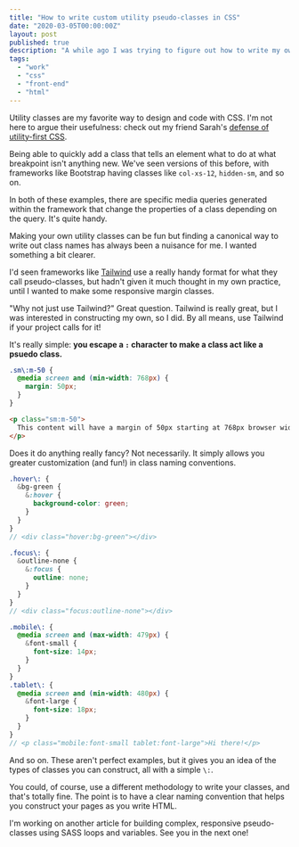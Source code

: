 ```yaml
---
title: "How to write custom utility pseudo-classes in CSS"
date: "2020-03-05T00:00:00Z"
layout: post
published: true
description: "A while ago I was trying to figure out how to write my own pseudo-classes in CSS and couldn't figure out how to make it work, until I stumbled across this stupid easy trick to write remarkably clear utility classes."
tags:
  - "work"
  - "css"
  - "front-end"
  - "html"
---
```


Utility classes are my favorite way to design and code with CSS. I'm not here to argue their usefulness: check out my friend Sarah's <a href="https://frontstuff.io/in-defense-of-utility-first-css" target="_blank" rel="noopener">defense of utility-first CSS</a>.

Being able to quickly add a class that tells an element what to do at what breakpoint isn't anything new. We've seen versions of this before, with frameworks like Bootstrap having classes like `col-xs-12`, `hidden-sm`, and so on.

In both of these examples, there are specific media queries generated within the framework that change the properties of a class depending on the query. It's quite handy.

Making your own utility classes can be fun but finding a canonical way to write out class names has always been a nuisance for me. I wanted something a bit clearer.

I'd seen frameworks like <a href="https://tailwindcss.com/" target="_blank" rel="noopener">Tailwind</a> use a really handy format for what they call pseudo-classes, but hadn't given it much thought in my own practice, until I wanted to make some responsive margin classes.

"Why not just use Tailwind?" Great question. Tailwind is really great, but I was interested in constructing my own, so I did. By all means, use Tailwind if your project calls for it!

It's really simple: **you escape a `:` character to make a class act like a psuedo class.**

```scss
.sm\:m-50 {
  @media screen and (min-width: 768px) {
    margin: 50px;
  }
}
```

```html
<p class="sm:m-50">
  This content will have a margin of 50px starting at 768px browser width.
</p>
```

Does it do anything really fancy? Not necessarily. It simply allows you greater customization (and fun!) in class naming conventions.

```scss
.hover\: {
  &bg-green {
    &:hover {
      background-color: green;
    }
  }
}
// <div class="hover:bg-green"></div>

.focus\: {
  &outline-none {
    &:focus {
      outline: none;
    }
  }
}
// <div class="focus:outline-none"></div>

.mobile\: {
  @media screen and (max-width: 479px) {
    &font-small {
      font-size: 14px;
    }
  }
}
.tablet\: {
  @media screen and (min-width: 480px) {
    &font-large {
      font-size: 18px;
    }
  }
}
// <p class="mobile:font-small tablet:font-large">Hi there!</p>
```

And so on. These aren't perfect examples, but it gives you an idea of the types of classes you can construct, all with a simple `\:`.

You could, of course, use a different methodology to write your classes, and that's totally fine. The point is to have a clear naming convention that helps you construct your pages as you write HTML.

I'm working on another article for building complex, responsive pseudo-classes using SASS loops and variables. See you in the next one!